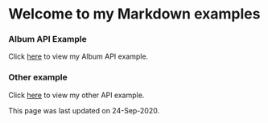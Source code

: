 # Welcome to my Markdown examples

### Album API Example

Click [here](https://github.com/DBVamsi/markdown/blob/master/album%20api%20example.md) to view my Album API example.

### Other example

Click [here](https://github.com/DBVamsi/markdown/blob/master/api%20documentation%20exp.md) to view my other API example.


This page was last updated on 24-Sep-2020.
